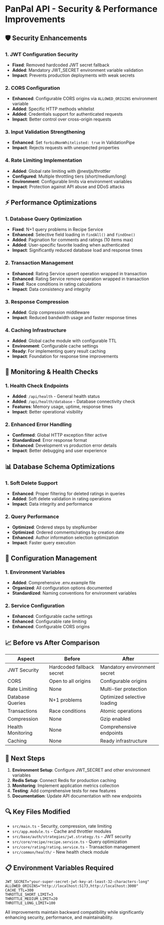 # PanPal API - Security & Performance Improvements

## 🛡️ Security Enhancements

### 1. JWT Configuration Security

- **Fixed**: Removed hardcoded JWT secret fallback
- **Added**: Mandatory JWT_SECRET environment variable validation
- **Impact**: Prevents production deployments with weak secrets

### 2. CORS Configuration

- **Enhanced**: Configurable CORS origins via `ALLOWED_ORIGINS` environment variable
- **Added**: Specific HTTP methods whitelist
- **Added**: Credentials support for authenticated requests
- **Impact**: Better control over cross-origin requests

### 3. Input Validation Strengthening

- **Enhanced**: Set `forbidNonWhitelisted: true` in ValidationPipe
- **Impact**: Rejects requests with unexpected properties

### 4. Rate Limiting Implementation

- **Added**: Global rate limiting with @nestjs/throttler
- **Configured**: Multiple throttling tiers (short/medium/long)
- **Environment**: Configurable limits via environment variables
- **Impact**: Protection against API abuse and DDoS attacks

## ⚡ Performance Optimizations

### 1. Database Query Optimization

- **Fixed**: N+1 query problems in Recipe Service
- **Enhanced**: Selective field loading in `findAll()` and `findOne()`
- **Added**: Pagination for comments and ratings (10 items max)
- **Added**: User-specific favorite loading when authenticated
- **Impact**: Significantly reduced database load and response times

### 2. Transaction Management

- **Enhanced**: Rating Service upsert operation wrapped in transaction
- **Enhanced**: Rating Service remove operation wrapped in transaction
- **Fixed**: Race conditions in rating calculations
- **Impact**: Data consistency and integrity

### 3. Response Compression

- **Added**: Gzip compression middleware
- **Impact**: Reduced bandwidth usage and faster response times

### 4. Caching Infrastructure

- **Added**: Global cache module with configurable TTL
- **Environment**: Configurable cache settings
- **Ready**: For implementing query result caching
- **Impact**: Foundation for response time improvements

## 🏥 Monitoring & Health Checks

### 1. Health Check Endpoints

- **Added**: `/api/health` - General health status
- **Added**: `/api/health/database` - Database connectivity check
- **Features**: Memory usage, uptime, response times
- **Impact**: Better operational visibility

### 2. Enhanced Error Handling

- **Confirmed**: Global HTTP exception filter active
- **Standardized**: Error response format
- **Enhanced**: Development vs production error details
- **Impact**: Better debugging and user experience

## 📊 Database Schema Optimizations

### 1. Soft Delete Support

- **Enhanced**: Proper filtering for deleted ratings in queries
- **Added**: Soft delete validation in rating operations
- **Impact**: Data integrity and performance

### 2. Query Performance

- **Optimized**: Ordered steps by stepNumber
- **Optimized**: Ordered comments/ratings by creation date
- **Enhanced**: Author information selection optimization
- **Impact**: Faster query execution

## 🔧 Configuration Management

### 1. Environment Variables

- **Added**: Comprehensive .env.example file
- **Organized**: All configuration options documented
- **Standardized**: Naming conventions for environment variables

### 2. Service Configuration

- **Enhanced**: Configurable cache settings
- **Enhanced**: Configurable rate limiting
- **Enhanced**: Configurable CORS origins

## 📈 Before vs After Comparison

| Aspect            | Before                    | After                        |
| ----------------- | ------------------------- | ---------------------------- |
| JWT Security      | Hardcoded fallback secret | Mandatory environment secret |
| CORS              | Open to all origins       | Configurable origins         |
| Rate Limiting     | None                      | Multi-tier protection        |
| Database Queries  | N+1 problems              | Optimized selective loading  |
| Transactions      | Race conditions           | Atomic operations            |
| Compression       | None                      | Gzip enabled                 |
| Health Monitoring | None                      | Comprehensive endpoints      |
| Caching           | None                      | Ready infrastructure         |

## 🚀 Next Steps

1. **Environment Setup**: Configure JWT_SECRET and other environment variables
2. **Redis Setup**: Connect Redis for production caching
3. **Monitoring**: Implement application metrics collection
4. **Testing**: Add comprehensive tests for new features
5. **Documentation**: Update API documentation with new endpoints

## 🔍 Key Files Modified

- `src/main.ts` - Security, compression, rate limiting
- `src/app.module.ts` - Cache and throttler modules
- `src/base/auth/strategies/jwt.strategy.ts` - JWT security
- `src/core/recipe/recipe.service.ts` - Query optimization
- `src/core/rating/rating.service.ts` - Transaction management
- `src/common/health/` - New health check module

## 📋 Environment Variables Required

```env
JWT_SECRET="your-super-secret-jwt-key-at-least-32-characters-long"
ALLOWED_ORIGINS="http://localhost:5173,http://localhost:3000"
CACHE_TTL=300
THROTTLE_SHORT_LIMIT=3
THROTTLE_MEDIUM_LIMIT=20
THROTTLE_LONG_LIMIT=100
```

All improvements maintain backward compatibility while significantly enhancing security, performance, and maintainability.
